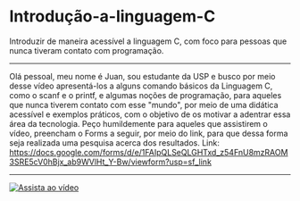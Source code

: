 # Introdução-a-linguagem-C
Introduzir de maneira acessível a linguagem C, com foco para pessoas que nunca tiveram contato com programação.
**********************************************************************************************************************************************************************
Olá pessoal, meu nome é Juan, sou estudante da USP e busco por meio desse vídeo apresentá-los a alguns comando básicos da Linguagem C, como o scanf e o printf, e algumas noções de programação, para aqueles que nunca tiverem contato com esse "mundo", por meio de uma didática acessível e exemplos práticos, com o objetivo de os motivar a adentrar essa área da tecnologia. Peço humildemente para aqueles que assistirem o vídeo, preencham o Forms a seguir, por meio do link, para que dessa forma seja realizada uma pesquisa acerca dos resultados.
Link: https://docs.google.com/forms/d/e/1FAIpQLSeQLGHTxd_z54FnU8mzRAOM3SRE5cV0hBjx_ab9WVlHt_Y-Bw/viewform?usp=sf_link
**********************************************************************************************************************************************************************
[![Assista ao vídeo](http://img.youtube.com/vi/QzNiFtadNLM.png)](http://www.youtube.com/watch?v=QzNiFtadNLM)

